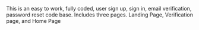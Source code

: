 This is an easy to work, fully coded, user sign up, sign in, email verification, password reset code base. Includes three pages. 
Landing Page, Verification page, and Home Page
